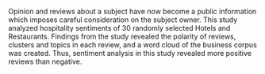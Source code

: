 Opinion and reviews about a subject have now become a public information which imposes careful consideration on the subject owner. This study analyzed hospitality sentiments of 30 randomly selected Hotels and Restaurants. Findings from the study revealed the polarity of reviews, clusters and topics in each review, and a word cloud of the business corpus was created. Thus, sentiment analysis in this study revealed more positive reviews than negative.
